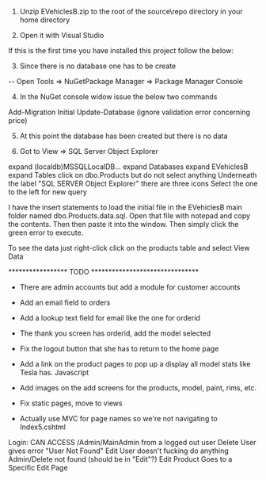 1.  Unzip EVehiclesB.zip to the root of the source\repo directory in your home directory

2.  Open it with Visual Studio

If this is the first time you have installed this project follow the below:

3.  Since there is no database one has to be create

-- Open Tools => NuGetPackage Manager => Package Manager Console

4.  In the NuGet console widow issue the below two commands

Add-Migration Initial
Update-Database (ignore validation error concerning price)

5.  At this point the database has been created but there is no data

6.  Got to View => SQL Server Object Explorer

expand (localdb)MSSQLLocalDB...
expand Databases
expand EVehiclesB
expand Tables
click on dbo.Products but do not select anything
Underneath the label "SQL SERVER Object Explorer" there are three icons
Select the one to the left for new query

I have the insert statements to load the initial file in the EVehiclesB
main folder named dbo.Products.data.sql.  Open that file with notepad 
and copy the contents.  Then then paste it into the window. 
Then simply click the green error to execute.  

To see the data just right-click click on the products table and select View Data


***************** TODO *******************************

* There are admin accounts but add a module for customer accounts

* Add an email field to orders

* Add a lookup text field for email like the one for orderid

* The thank you screen has orderid, add the model selected

* Fix the logout button that she has to return to the home page

* Add a link on the product pages to pop up a display all model stats like Tesla has. Javascript

* Add images on the add screens for the products, model, paint, rims, etc.

* Fix static pages, move to views

* Actually use MVC for page names so we're not navigating to Index5.cshtml


Login:
	CAN ACCESS /Admin/MainAdmin from a logged out user
	Delete User gives error "User Not Found"
	Edit User doesn't fucking do anything
	Admin/Delete not found (should be in "Edit"?)
	Edit Product Goes to a Specific Edit Page
